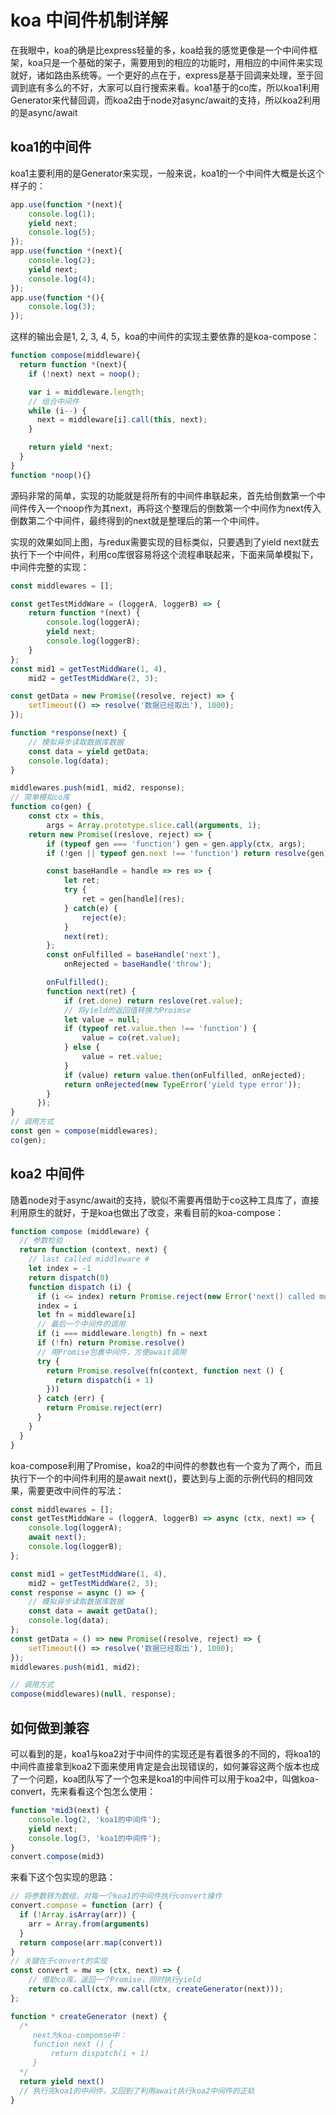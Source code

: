 # koa 中间件机制详解

在我眼中，koa的确是比express轻量的多，koa给我的感觉更像是一个中间件框架，koa只是一个基础的架子，需要用到的相应的功能时，用相应的中间件来实现就好，诸如路由系统等。一个更好的点在于，express是基于回调来处理，至于回调到底有多么的不好，大家可以自行搜索来看。koa1基于的co库，所以koa1利用Generator来代替回调，而koa2由于node对async/await的支持，所以koa2利用的是async/await

## koa1的中间件

koa1主要利用的是Generator来实现，一般来说，koa1的一个中间件大概是长这个样子的：

```js
app.use(function *(next){
    console.log(1);
    yield next;
    console.log(5);
});
app.use(function *(next){
    console.log(2);
    yield next;
    console.log(4);
});
app.use(function *(){
    console.log(3);
});
```

这样的输出会是1, 2, 3, 4, 5，koa的中间件的实现主要依靠的是koa-compose：

```js
function compose(middleware){
  return function *(next){
    if (!next) next = noop();

    var i = middleware.length;
    // 组合中间件
    while (i--) {
      next = middleware[i].call(this, next);
    }

    return yield *next;
  }
}
function *noop(){}
```

源码非常的简单，实现的功能就是将所有的中间件串联起来，首先给倒数第一个中间件传入一个noop作为其next，再将这个整理后的倒数第一个中间作为next传入倒数第二个中间件，最终得到的next就是整理后的第一个中间件。

实现的效果如同上图，与redux需要实现的目标类似，只要遇到了yield next就去执行下一个中间件，利用co库很容易将这个流程串联起来，下面来简单模拟下，中间件完整的实现：

```js
const middlewares = [];

const getTestMiddWare = (loggerA, loggerB) => {
    return function *(next) {
        console.log(loggerA);
        yield next;
        console.log(loggerB);
    }
};
const mid1 = getTestMiddWare(1, 4),
    mid2 = getTestMiddWare(2, 3);

const getData = new Promise((resolve, reject) => {
    setTimeout(() => resolve('数据已经取出'), 1000);
});

function *response(next) {
    // 模拟异步读取数据库数据
    const data = yield getData;
    console.log(data);
}

middlewares.push(mid1, mid2, response);
// 简单模拟co库
function co(gen) {
    const ctx = this,
        args = Array.prototype.slice.call(arguments, 1);
    return new Promise((reslove, reject) => {
        if (typeof gen === 'function') gen = gen.apply(ctx, args);
        if (!gen || typeof gen.next !== 'function') return resolve(gen);

        const baseHandle = handle => res => {
            let ret;
            try {
                ret = gen[handle](res);
            } catch(e) {
                reject(e);
            }
            next(ret);
        };
        const onFulfilled = baseHandle('next'),
            onRejected = baseHandle('throw');

        onFulfilled();
        function next(ret) {
            if (ret.done) return reslove(ret.value);
            // 将yield的返回值转换为Proimse
            let value = null;
            if (typeof ret.value.then !== 'function') {
                value = co(ret.value);
            } else {
                value = ret.value;
            }
            if (value) return value.then(onFulfilled, onRejected);
            return onRejected(new TypeError('yield type error'));
        }
      });
}
// 调用方式
const gen = compose(middlewares);
co(gen);
```

## koa2 中间件

随着node对于async/await的支持，貌似不需要再借助于co这种工具库了，直接利用原生的就好，于是koa也做出了改变，来看目前的koa-compose：

```js
function compose (middleware) {
  // 参数检验
  return function (context, next) {
    // last called middleware #
    let index = -1
    return dispatch(0)
    function dispatch (i) {
      if (i <= index) return Promise.reject(new Error('next() called multiple times'))
      index = i
      let fn = middleware[i]
      // 最后一个中间件的调用
      if (i === middleware.length) fn = next
      if (!fn) return Promise.resolve()
      // 用Promise包裹中间件，方便await调用
      try {
        return Promise.resolve(fn(context, function next () {
          return dispatch(i + 1)
        }))
      } catch (err) {
        return Promise.reject(err)
      }
    }
  }
}
```

koa-compose利用了Promise，koa2的中间件的参数也有一个变为了两个，而且执行下一个的中间件利用的是await next()，要达到与上面的示例代码的相同效果，需要更改中间件的写法：

```js
const middlewares = [];
const getTestMiddWare = (loggerA, loggerB) => async (ctx, next) => {
    console.log(loggerA);
    await next();
    console.log(loggerB);
};

const mid1 = getTestMiddWare(1, 4),
    mid2 = getTestMiddWare(2, 3);
const response = async () => {
    // 模拟异步读取数据库数据
    const data = await getData();
    console.log(data);
};
const getData = () => new Promise((resolve, reject) => {
    setTimeout(() => resolve('数据已经取出'), 1000);
});
middlewares.push(mid1, mid2);

// 调用方式
compose(middlewares)(null, response);
```

## 如何做到兼容

可以看到的是，koa1与koa2对于中间件的实现还是有着很多的不同的，将koa1的中间件直接拿到koa2下面来使用肯定是会出现错误的，如何兼容这两个版本也成了一个问题，koa团队写了一个包来是koa1的中间件可以用于koa2中，叫做koa-convert，先来看看这个包怎么使用：

```js
function *mid3(next) {
    console.log(2, 'koa1的中间件');
    yield next;
    console.log(3, 'koa1的中间件');
}
convert.compose(mid3)
```

来看下这个包实现的思路：

```js
// 将参数转为数组，对每一个koa1的中间件执行convert操作
convert.compose = function (arr) {
  if (!Array.isArray(arr)) {
    arr = Array.from(arguments)
  }
  return compose(arr.map(convert))
}
// 关键在于convert的实现
const convert = mw => (ctx, next) => {
    // 借助co库，返回一个Promise，同时执行yield
    return co.call(ctx, mw.call(ctx, createGenerator(next)));
};

function * createGenerator (next) {
  /*
     next为koa-compomse中：
     function next () {
         return dispatch(i + 1)
     }
  */
  return yield next()
  // 执行完koa1的中间件，又回到了利用await执行koa2中间件的正轨
}
```